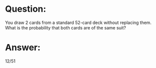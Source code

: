 # Question:

You draw 2 cards from a standard 52-card deck without replacing them. What is the probability that both cards are of the same suit?

# Answer:

12/51